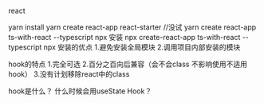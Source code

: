 react

yarn install
yarn create react-app react-starter
//没试
yarn create react-app ts-with-react --typescript
npx 安装
npx create-react-app ts-with-react --typescript
npx 安装的优点
1.避免安装全局模块
2.调用项目内部安装的模块


hook的特点
1.完全可选
2.百分之百向后兼容（会不会class 不影响使用不适用hook）
3.没有计划移除react中的class

hook是什么？
什么时候会用useState Hook？

